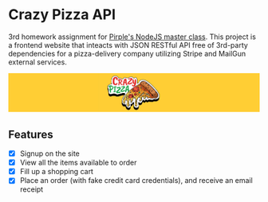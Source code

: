 # Crazy Pizza API
3rd homework assignment for [Pirple's NodeJS master class](https://pirple.thinkific.com/courses/the-nodejs-master-class).
This project is a frontend website that inteacts with JSON RESTful API free of 3rd-party dependencies for a pizza-delivery company utilizing Stripe and MailGun external services.

![Logo](https://github.com/marta-krzyk-dev/CrazyPizzaAPI/blob/master/logo_small.jpg?raw=true)

## Features
- [x] Signup on the site
- [x] View all the items available to order
- [x] Fill up a shopping cart
- [x] Place an order (with fake credit card credentials), and receive an email receipt
